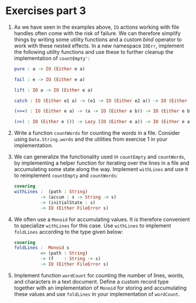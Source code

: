 # Exercises part 3

1. As we have seen in the examples above, `IO` actions working with file handles often come with the risk of failure. We can therefore simplify things by writing some utility functions and a custom *bind* operator to work with these nested effects. In a new namespace `IOErr`, implement the following utility functions and use these to further cleanup the implementation of `countEmpty'`:

   ```idris
   pure : a -> IO (Either e a)

   fail : e -> IO (Either e a)

   lift : IO a -> IO (Either e a)

   catch : IO (Either e1 a) -> (e1 -> IO (Either e2 a)) -> IO (Either e2 a)

   (>>=) : IO (Either e a) -> (a -> IO (Either e b)) -> IO (Either e b)

   (>>) : IO (Either e ()) -> Lazy (IO (Either e a)) -> IO (Either e a)
   ```

2. Write a function `countWords` for counting the words in a file. Consider using `Data.String.words` and the utilities from exercise 1 in your implementation.

3. We can generalize the functionality used in `countEmpty` and `countWords`, by implementing a helper function for iterating over the lines in a file and accumulating some state along the way. Implement `withLines` and use it to reimplement `countEmpty` and `countWords`:

   ```idris
   covering
   withLines :  (path : String)
             -> (accum : s -> String -> s)
             -> (initialState : s)
             -> IO (Either FileError s)
   ```

4. We often use a `Monoid` for accumulating values. It is therefore convenient to specialize `withLines` for this case. Use `withLines` to implement `foldLines` according to the type given below:

   ```idris
   covering
   foldLines :  Monoid s
             => (path : String)
             -> (f    : String -> s)
             -> IO (Either FileError s)
   ```

5. Implement function `wordCount` for counting the number of lines, words, and characters in a text document. Define a custom record type together with an implementation of `Monoid` for storing and accumulating these values and use `foldLines` in your implementation of `wordCount`.
